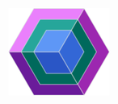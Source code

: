 <div align="center">
    <img src="https://github.com/huterguier/tqdx/blob/master/images/tqdx.png" width="200">
</div>

